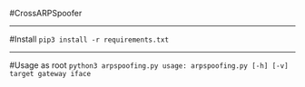 #CrossARPSpoofer

---

#Install
`pip3 install -r requirements.txt`

---

#Usage
as root
`python3 arpspoofing.py usage: arpspoofing.py [-h] [-v] target gateway iface`
